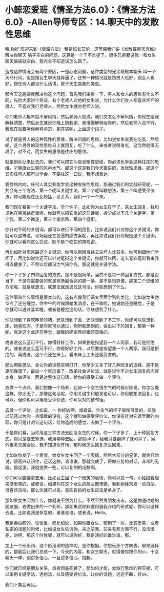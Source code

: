 # 小鲸恋爱班《情圣方法6.0》：《情圣方法6.0》-Allen导师专区：14.聊天中的发散性思维

哈 你好 欢迎来到《情深方法》 我是班长艾伦，这节课我们讲《发散性聊天思维》解决你聊天 脑子空白的问题，这算是一个千不难提了，很多兄弟要说我一和女生聊天脑袋就空白，我完全不知道该怎么回了。

造成这种情况会有两个原因，一是心态问题，这种类型的兄弟跟根本聊天 叫一个天马行风，但是跟女生聊天就弄逼了，还有一种情况就是跟男人也好，跟女人也好，跟任何人都没什么话讲，属于天生类象的类型。

那今天这趟课就解决你这个问题，首先我们来看一下，男人和女人的思维有什么不同，先给大家讲个笑话，有个老师人对他的女生说，为什么你们女人都喜欢坏坏的男人，不喜欢我们老师人，然后女生就对老师人说。

你们老师人根本就不解风情，然后老师人就说，我们又怎么不解风情，你现在给我解释清楚，然后女生就说你晚上到我家，我慢慢解释给你听，然后老师人说不行，我现在就要听你解释清楚，那其实呢，上面这个段子。

说了就是男人的这种现性的思维，解决问题的思维，比如说女生说我在吃饭，然后呢，这个男性的现性思维马上就回复，吃了什么，来或者说喝谁吃，这当然就很无趣了，对不对，而女生的思维是往庄的思维。

就是到处扯来扯去的，我们可以把它叫做发账性思维，你必须也学会这种往庄的思维，才能跟女生聊的风声水气，那这个这是我们今天要讲的，发账性思维，那这个其实任何人都可以学会，不要找这一口说，我不想表达。

我性格内向，任何人其实都能学会这种发账性思维，那通过我们的实战研究呢，一共会有三个方法，第一个呢叫关键字法，第二个呢叫联想法，第三个叫感受评价法，你可能现在还比较猛，没关系，我们一个一个来。

我们现在看第一个关键字法，举个例子，比如你为女生在干了，来女生回复，我和规免在南京路逛街呢，你就可以把它发的这句话呢，拆分成以下几个关键字，第一个我，第二个微迷，第三个南京路，第四个逛街。

你针对不同的关键词，都可以进行不同的回复，比如说我们针对你这个关键词，你就可以这样说，现场我还在苦逼的感方案呢，再比如说我们针对规密这个关键词，你就可以看你这么受试，缺乎缺个临包的南规密。

再比如针对南京路这个关键词，你可以回南京路去说坏人比较多，你可别跟他们学坏了，再比如说你还可以针对逛街这个关键词，你就可以回，这么喜欢逛街看来我得去健身了，不然以后都没力气陪你光，那这就是关键字法。

你一下子多了四种回复的方式，是不是很简单，当然不是每一种回复方式，都是否当下，于是你需要做的就是塞选最合适的那一条，是不是很靠谱，那第二个思维的方法呢，就是联想法，联想法就是通过这句话，你联想到了什么。

这件事和什么事情是很类似的，这有点像我们语文里面学到的类比，比如说女生她12点了还在睡觉，你中午的时候跟她发消息，在干嘛呢，她说她还是睡觉，于是你就可以通过喜欢睡，或者是睡觉这句话，你联想到了什么。

你联想到了喜欢睡觉的猪，还联想到了蓝，还联想到了不工作，你还可以联想到床，她喜欢床，于是你就可以通过，你所联想到的，做出以下的回复，那第一种呢，就是这个点还在睡觉，跟我奶奶家养的猪还蛮像的。

或者说这么蓝可不行，你得好好工作，如果要是指望我一个人两家，我可是拒绝的，或者说这么蓝可不行，你得好好工作，以后要是指望我一个人两家，我可是拒绝的，再或者，这个点还在床上，看来床上工夫还蛮厉害的。

那么用联想法，会让你的话题空间打开，你至少又多了好几种回复的选择，是不是更加靠谱了，最后一个就厉害了，改革社会评价法，就是说你不对女生回复的内容本身，做评价，而是对整体这句话，给你的感受去做一个评价。

去做一个点评，我们想像一个场景，比如一个女生很生气的时候对你说，你怎么能这样，你太无了，那像这句话呢，你用关键字和触发也可以，你用联想法回复，也可以，但你也可以用感受评价法，你可以对的整句话。

去做一个评价，比如说，一 你好凶啊，或者说，你生气的样子很难可爱的，把我以前还以为你一点情趣的没有，这个就叫做感受评价法，你没有针对它话里面的内容，你只是针对它这句话，给你造成的感觉，去做了一个评价。

于是你们看，当你用这三种方法去回复女生的时候，你一下子多了，上十种回复方式，你只是要去塞选，我用哪种去回，那就ok了，给我只要翻牌子就可以了，另外很多兄弟会说，我不知道你开场，那时候怎么回复怎么回来。

比如说你发了一个表情，给女生女生回了一个表情，然后大部分的兄弟，就会开始说，很高兴认识你，还活这样，谁谁谁，那就变成了，将做业势的对话，非常的无趣，那这里，我就提供一些，可以复制的话数啊。

你们可以直接拿去用，比如女生回了一个微笑的表情，你可以说一句，小姑娘看起来挺爱笑的，或者说，如果你在这个女生的朋友圈里面，看到她经常发一些自拍，很喜欢自拍，那么你就可以说，喜欢自拍的女生应该是单身了。

那如果女生问为什么，你就说不然为什么，不然不然男朋友出击，这是你通过她的朋友圈，去做出来的一个判断，那如果说你非要用自我介绍的形式呢，你可以这样去说，比如说我是休息的，谁谁谁谁，或者说，Hello。

我是会拍照的，谁谁谁，那比如说，如果你跟女生，聊到了一些，比较爱美，或者私密的话题的时候，比如说女生告诉你，来之前我，前来有那方面不行，没活很差，对吧，那这个时候呢，就可以说你好，我是活好的谁谁谁，那。

加上一个形用词，这个形用词的选择呢，是你根据，你想玩那个方向去，聊来选择的，那最后让我们总结一下，今天的内容，和女生聊天，就得像你跟你的小，十女聊天一样，别讲多信心，一旦讲多信心，抱歉。

你们就已经是朋友关系，或者彻底死掉了，那如何才能，发散行思维的聊天呢，可以采用关键字法，连想法，以及感受评价法，让你的话题，远远不断，好ok。

我们下集会再见。